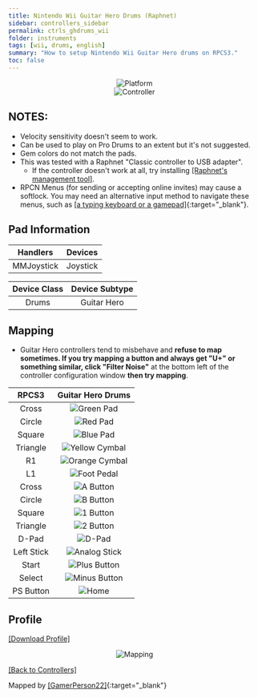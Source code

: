 ```yaml
---
title: Nintendo Wii Guitar Hero Drums (Raphnet)
sidebar: controllers_sidebar
permalink: ctrls_ghdrums_wii
folder: instruments
tags: [wii, drums, english]
summary: "How to setup Nintendo Wii Guitar Hero drums on RPCS3."
toc: false
---
```


<div align="center"> <img src="https://rb3pc.milohax.org/images/instruments/plat/wii.png" alt="Platform" title="Platform"></div>

<div align="center"> <img src="https://rb3pc.milohax.org/images/instruments/cont/ghdrmscontroller.png" alt="Controller" title="Controller"></div>

## NOTES:

* Velocity sensitivity doesn't seem to work.
* Can be used to play on Pro Drums to an extent but it's not suggested.
* Gem colors do not match the pads.
* This was tested with a Raphnet "Classic controller to USB adapter".
	* If the controller doesn't work at all, try installing [[Raphnet's management tool]](https://www.raphnet-tech.com/products/adapter_manager/index.php).
* RPCN Menus (for sending or accepting online invites) may cause a softlock. You may need an alternative input method to navigate these menus, such as [[a typing keyboard or a gamepad]](https://rb3pc.milohax.org/ctrls_pads){:target="_blank"}.

## Pad Information

| Handlers | Devices |
|:------------------:|:---------------------:|
| MMJoystick | Joystick |

| Device Class | Device Subtype |
|:------------------:|:---------------------:|
| Drums | Guitar Hero |

## Mapping

* Guitar Hero controllers tend to misbehave and **refuse to map sometimes. If you try mapping a button and always get "U+" or something similar, click "Filter Noise"** at the bottom left of the controller configuration window **then try mapping**.

| **RPCS3** | **Guitar Hero Drums** |
|:--------:|:-----------------:|
| Cross | ![Green Pad](https://rb3pc.milohax.org/images/btns/drms/gh/gp.png "Green Pad") |
| Circle | ![Red Pad](https://rb3pc.milohax.org/images/btns/drms/gh/rp.png "Red Pad") |
| Square | ![Blue Pad](https://rb3pc.milohax.org/images/btns/drms/gh/bp.png "Blue Pad") |
| Triangle | ![Yellow Cymbal](https://rb3pc.milohax.org/images/btns/drms/gh/yc.png "Yellow Cymbal") |
| R1 | ![Orange Cymbal](https://rb3pc.milohax.org/images/btns/drms/gh/oc.png "Orange Cymbal") |
| L1 | ![Foot Pedal](https://rb3pc.milohax.org/images/btns/drms/gh/kp.png "Foot Pedal") |
| Cross | ![A Button](https://rb3pc.milohax.org/images/btns/ctrls/wii/a.png "A Button") |
| Circle | ![B Button](https://rb3pc.milohax.org/images/btns/ctrls/wii/b.png "B Button") |
| Square | ![1 Button](https://rb3pc.milohax.org/images/btns/ctrls/wii/1.png "1 Button") |
| Triangle | ![2 Button](https://rb3pc.milohax.org/images/btns/ctrls/wii/2.png "2 Button") |
| D-Pad | ![D-Pad](https://rb3pc.milohax.org/images/btns/ctrls/wii/dpad.png "D-Pad") |
| Left Stick | ![Analog Stick](https://rb3pc.milohax.org/images/btns/ctrls/wii/ls.png "Analog Stick") |
| Start | ![Plus Button](https://rb3pc.milohax.org/images/btns/ctrls/wii/plu.png "Plus Button") |
| Select | ![Minus Button](https://rb3pc.milohax.org/images/btns/ctrls/wii/min.png "Minus Button") |
| PS Button | ![Home](https://rb3pc.milohax.org/images/btns/ctrls/wii/home.png "Home") |

## Profile

[[Download Profile]](https://github.com/hmxmilohax/rb3-pc/raw/refs/heads/main/downloads/instrument-repo/Wii%20Guitar%20Hero%20Drums.7z)

<div align="center"> <img src="https://rb3pc.milohax.org/images/instruments/maps/drmswiighmapping.png" alt="Mapping" title="Mapping"></div>

[[Back to Controllers]](https://rb3pc.milohax.org/ctrls#instrument-list)

Mapped by [[GamerPerson22]](https://www.youtube.com/channel/UCC5SlXPlnlGwBG7w6mvfx8g){:target="_blank"}